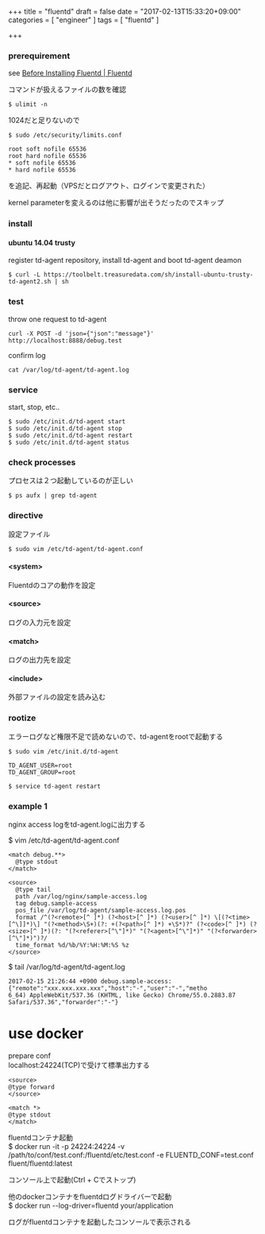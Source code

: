 +++
title = "fluentd"
draft = false
date = "2017-02-13T15:33:20+09:00"
categories = [ "engineer" ]
tags = [ "fluentd" ]

+++

### prerequirement

see [Before Installing Fluentd \| Fluentd](http://docs.fluentd.org/v0.12/articles/before-install)  

コマンドが扱えるファイルの数を確認  

```
$ ulimit -n
```

1024だと足りないので

```
$ sudo /etc/security/limits.conf

root soft nofile 65536
root hard nofile 65536
* soft nofile 65536
* hard nofile 65536
```

を追記、再起動（VPSだとログアウト、ログインで変更された）  

kernel parameterを変えるのは他に影響が出そうだったのでスキップ  

### install

#### ubuntu 14.04 trusty

register td-agent repository, install td-agent and boot td-agent deamon  

```
$ curl -L https://toolbelt.treasuredata.com/sh/install-ubuntu-trusty-td-agent2.sh | sh
```

### test

throw one request to td-agent  

```
curl -X POST -d 'json={"json":"message"}' http://localhost:8888/debug.test
```

confirm log

```
cat /var/log/td-agent/td-agent.log
```

### service

start, stop, etc..

```
$ sudo /etc/init.d/td-agent start
$ sudo /etc/init.d/td-agent stop
$ sudo /etc/init.d/td-agent restart
$ sudo /etc/init.d/td-agent status
```

### check processes

プロセスは２つ起動しているのが正しい

```
$ ps aufx | grep td-agent
```

### directive

設定ファイル

```
$ sudo vim /etc/td-agent/td-agent.conf
```

#### \<system>

Fluentdのコアの動作を設定

#### \<source>

ログの入力元を設定

#### \<match>

ログの出力先を設定

#### \<include>

外部ファイルの設定を読み込む

### rootize

エラーログなど権限不足で読めないので、td-agentをrootで起動する  

```
$ sudo vim /etc/init.d/td-agent

TD_AGENT_USER=root
TD_AGENT_GROUP=root

$ service td-agent restart
```

### example 1

nginx access logをtd-agent.logに出力する

$ vim /etc/td-agent/td-agent.conf  

```
<match debug.**>
  @type stdout
</match>

<source>
  @type tail
  path /var/log/nginx/sample-access.log
  tag debug.sample-access
  pos_file /var/log/td-agent/sample-access.log.pos
  format /^(?<remote>[^ ]*) (?<host>[^ ]*) (?<user>[^ ]*) \[(?<time>[^\]]*)\] "(?<method>\S+)(?: +(?<path>[^ ]*) +\S*)?" (?<code>[^ ]*) (?<size>[^ ]*)(?: "(?<referer>[^\"]*)" "(?<agent>[^\"]*)" "(?<forwarder>[^\"]*)")?/
  time_format %d/%b/%Y:%H:%M:%S %z
</source>
```

$ tail /var/log/td-agent/td-agent.log

```
2017-02-15 21:26:44 +0900 debug.sample-access: {"remote":"xxx.xxx.xxx.xxx","host":"-","user":"-","metho
6_64) AppleWebKit/537.36 (KHTML, like Gecko) Chrome/55.0.2883.87 Safari/537.36","forwarder":"-"}
```

# use docker

prepare conf  
localhost:24224(TCP)で受けて標準出力する

```
<source>
@type forward
</source>

<match *>
@type stdout
</match>
```

fluentdコンテナ起動  
$ docker run -it -p 24224:24224 -v /path/to/conf/test.conf:/fluentd/etc/test.conf -e FLUENTD_CONF=test.conf fluent/fluentd:latest  

コンソール上で起動(Ctrl + Cでストップ)

他のdockerコンテナをfluentdログドライバーで起動  
$ docker run --log-driver=fluentd your/application

ログがfluentdコンテナを起動したコンソールで表示される


